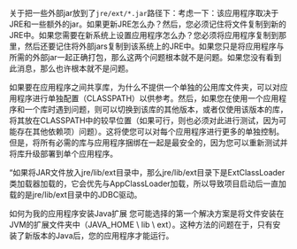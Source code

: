 关于把一些外部jar放到了`jre/ext/*.jar`路径下：考虑一下：该应用程序取决于JRE和一些额外的jar。如果更新JRE怎么办？然后，您必须记住将文件复制到新的JRE中。如果您需要在新系统上设置应用程序怎么办？您必须将应用程序复制到那里，然后还要记住将外部jars复制到该系统上的JRE中。如果您只是将应用程序与所需的外部jar一起正确打包，那么这两个问题根本就不是问题。如果您没有看到此消息，那么也许根本就不是问题。



如果要在应用程序之间共享库，为什么不提供一个单独的公用库文件夹，可以对应用程序进行单独配置（CLASSPATH）以供参考。然后，如果您在使用一个应用程序和一个库时遇到问题，则可以切换到该库的其他版本，或者仅使用该版本的库，将其放在CLASSPATH中的较早位置（如果可行，则也必须对此进行测试，因为可能存在其他依赖项）问题）。这将使您可以对每个应用程序进行更多的单独控制。但是，将所有必需的库与应用程序捆绑在一起是最安全的，因为您可以重新测试并将库升级部署到单个应用程序。



“如果将JAR文件放入jre/lib/ext目录中，那么jre/lib/ext目录下是ExtClassLoader类加载器加载的，它会优先与AppClassLoader加载，所以导致项目启动后一直加载的是jre/lib/ext目录中的JDBC驱动。



如何为我的应用程序安装Java扩展
您可能选择的第一个解决方案是将文件安装在JVM的扩展文件夹中（JAVA_HOME \ lib \ ext）。这种方法的问题在于，只有安装了新版本的Java后，您的应用程序才能运行。